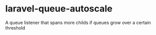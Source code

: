 laravel-queue-autoscale
=======================

A queue listener that spans more childs if queues grow over a certain threshold
